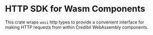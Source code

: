 # HTTP SDK for Wasm Components

This crate wraps `wasi` http types to provide a convenient interface for making HTTP requests
from within Credibil WebAssembly components.
